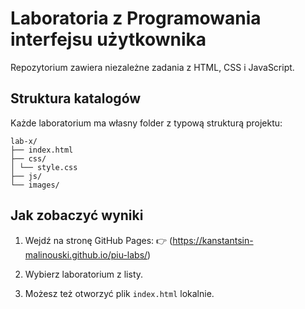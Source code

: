 # Laboratoria z Programowania interfejsu użytkownika

Repozytorium zawiera niezależne zadania z HTML, CSS i JavaScript.

## Struktura katalogów

Każde laboratorium ma własny folder z typową strukturą projektu:

```
lab-x/
├── index.html
├── css/
│ └── style.css
├── js/
└── images/
```

## Jak zobaczyć wyniki

1. Wejdź na stronę GitHub Pages:
   👉 (https://kanstantsin-malinouski.github.io/piu-labs/)

2. Wybierz laboratorium z listy.

3. Możesz też otworzyć plik `index.html` lokalnie.


